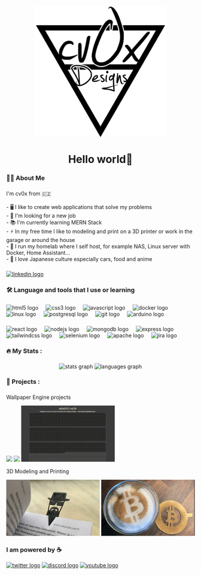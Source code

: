 <div align="center">
  <img height="350" src="https://github.com/cv0x/cv0x/blob/main/toplogo.png?raw=true"  />
</div>

###

<h1 align="center">Hello world👋</h1>

###

<h3 align="left">👩‍💻  About Me</h3>

###

<p align="left">I'm cv0x from 🇨🇿<br><br>- 🖥️ I like to create web applications that solve my problems<br>- 🔭 I'm looking for a new job<br>- 📚 I'm currently learning MERN Stack<br>- ⚡ In my free time I like to modeling and print on a 3D printer or work in the garage or around the house<br>- 💾 I run my homelab where I self host, for example NAS, Linux server with Docker, Home Assistant...<br>- 🍜 I love Japanese culture especially cars, food and anime</p>

###

<div align="left">
  <a href="https://www.linkedin.com/in/davidoubrecht/" ><img src="https://img.shields.io/static/v1?message=LinkedIn&logo=linkedin&label=&color=0077B5&logoColor=white&labelColor=&style=for-the-badge" height="25" alt="linkedin logo"  /></a>
</div>

###

<h3 align="left">🛠 Language and tools that I use or learning</h3>

###

<div align="left">
  <img src="https://cdn.jsdelivr.net/gh/devicons/devicon/icons/html5/html5-original.svg" height="40" alt="html5 logo"  />
  <img width="12" />
  <img src="https://cdn.jsdelivr.net/gh/devicons/devicon/icons/css3/css3-original.svg" height="40" alt="css3 logo"  />
  <img width="12" />
  <img src="https://cdn.jsdelivr.net/gh/devicons/devicon/icons/javascript/javascript-original.svg" height="40" alt="javascript logo"  />
  <img width="12" />
  <img src="https://cdn.jsdelivr.net/gh/devicons/devicon/icons/docker/docker-plain-wordmark.svg" height="40" alt="docker logo"  />
  <img width="12" />
  <img src="https://cdn.jsdelivr.net/gh/devicons/devicon/icons/linux/linux-original.svg" height="40" alt="linux logo"  />
  <img width="12" />
  <img src="https://cdn.jsdelivr.net/gh/devicons/devicon/icons/postgresql/postgresql-original.svg" height="40" alt="postgresql logo"  />
  <img width="12" />
  <img src="https://cdn.jsdelivr.net/gh/devicons/devicon/icons/git/git-original.svg" height="40" alt="git logo"  />
  <img width="12" />
  <img src="https://cdn.jsdelivr.net/gh/devicons/devicon/icons/arduino/arduino-original.svg" height="40" alt="arduino logo"  />
</div>

###

<div align="left">
  <img src="https://cdn.jsdelivr.net/gh/devicons/devicon/icons/react/react-original.svg" height="40" alt="react logo"  />
  <img width="12" />
  <img src="https://cdn.jsdelivr.net/gh/devicons/devicon/icons/nodejs/nodejs-original.svg" height="40" alt="nodejs logo"  />
  <img width="12" />
  <img src="https://cdn.jsdelivr.net/gh/devicons/devicon/icons/mongodb/mongodb-original.svg" height="40" alt="mongodb logo"  />
  <img width="12" />
  <img src="https://cdn.jsdelivr.net/gh/devicons/devicon/icons/express/express-original.svg" height="40" alt="express logo"  />
  <img width="12" />
  <img src="https://cdn.jsdelivr.net/gh/devicons/devicon/icons/tailwindcss/tailwindcss-original-wordmark.svg" height="40" alt="tailwindcss logo"  />
  <img width="12" />
  <img src="https://cdn.jsdelivr.net/gh/devicons/devicon/icons/selenium/selenium-original.svg" height="40" alt="selenium logo"  />
  <img width="12" />
  <img src="https://cdn.jsdelivr.net/gh/devicons/devicon/icons/apache/apache-original.svg" height="40" alt="apache logo"  />
  <img width="12" />
  <img src="https://cdn.jsdelivr.net/gh/devicons/devicon/icons/jira/jira-original.svg" height="40" alt="jira logo"  />
</div>

###

<h3 align="left">🔥   My Stats :</h3>

###

<div align="center">
  <img src="https://github-readme-stats.vercel.app/api?username=cv0x&hide_title=false&hide_rank=false&show_icons=true&include_all_commits=true&count_private=true&disable_animations=false&theme=dracula&locale=en&hide_border=false&order=1" height="150" alt="stats graph"  />
  <img src="https://github-readme-stats.vercel.app/api/top-langs?username=cv0x&locale=en&hide_title=false&layout=compact&card_width=320&langs_count=5&theme=dracula&hide_border=false&order=2" height="150" alt="languages graph"  />
</div>

###

<h3 align="left">🥇 Projects :</h3>

###

 <p align="left">Wallpaper Engine projects</p>
 
 <a href='https://steamcommunity.com/sharedfiles/filedetails/?id=2804470667'><img height='150px' src='https://steamuserimages-a.akamaihd.net/ugc/2515898066934520793/20576CD4B8091DFA37F39EEA1EBD444B934899DF/?'></a>
 <a href='https://steamcommunity.com/sharedfiles/filedetails/?id=3252688975'><img height='150px' src='https://steamuserimages-a.akamaihd.net/ugc/2491132166132224460/AE6720262AB850C1281CE29FD6FAD3D46CCCEA91/?'></a>
 <a href='https://steamcommunity.com/sharedfiles/filedetails/?id=2986436976'><img height='150px' src='https://github.com/cv0x/cvox-portfolio-web/blob/main/res/img/portfolio6.webp?raw=true'></a>
 
 <p align="left">3D Modeling and Printing</p>
 
 <a href='https://www.printables.com/cs/model/284814-heisenberg-bookmark'><img height='150px' src='https://github.com/cv0x/cvox-portfolio-web/blob/main/res/img/portfolio4.webp?raw=true'></a>
 <a href='https://www.printables.com/cs/model/482589-bitcoin-cappuccino-stencil'><img height='150px' src='https://github.com/cv0x/cvox-portfolio-web/blob/main/res/img/portfolio5.webp?raw=true'></a>

###
<h3 align="left">I am powered by ☕️ </h3>
<div align="left">
  <a href="https://x.com/thecv0x" ><img src="https://raw.githubusercontent.com/maurodesouza/profile-readme-generator/master/src/assets/icons/social/twitter/default.svg" width="52" height="40" alt="twitter logo"  /></a>
  <a href="#" ><img src="https://raw.githubusercontent.com/maurodesouza/profile-readme-generator/master/src/assets/icons/social/discord/default.svg" width="52" height="40" alt="discord logo"  /></a>
  <a href="https://www.youtube.com/cv0x" ><img src="https://raw.githubusercontent.com/maurodesouza/profile-readme-generator/master/src/assets/icons/social/youtube/default.svg" width="52" height="40" alt="youtube logo"  /></a>
</div>

###

